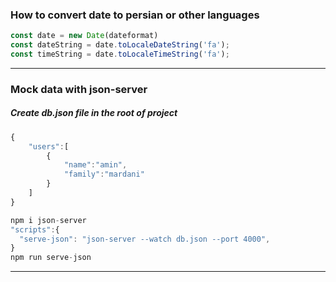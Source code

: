 ### How to convert date to persian or other languages

```Javascript
const date = new Date(dateformat)
const dateString = date.toLocaleDateString('fa');
const timeString = date.toLocaleTimeString('fa');

```
***
### Mock data with json-server

##### Create db.json file in the root of project

```Javascript
{
    "users":[
        {
            "name":"amin",
            "family":"mardani"
        }
    ]
}
``` 

```Javascript
npm i json-server
"scripts":{
  "serve-json": "json-server --watch db.json --port 4000",
}
npm run serve-json
```
***
